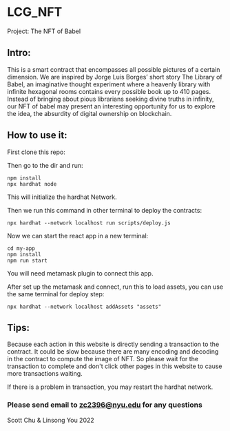 # LCG_NFT

Project: The NFT of Babel

## Intro:

This is a smart contract that encompasses all possible pictures of a certain dimension. 
We are inspired by Jorge Luis Borges’ short story The Library of Babel, 
an imaginative thought experiment where a heavenly library with infinite hexagonal rooms contains every possible book up to 410 pages. 
Instead of bringing about pious librarians seeking divine truths in infinity, our NFT of babel may present an interesting opportunity for us to explore the idea, 
the absurdity of digital ownership on blockchain.

## How to use it:

First clone this repo:

Then go to the dir and run:

```
npm install
npx hardhat node
```
This will initialize the hardhat Network.

Then we run this command in other terminal to deploy the contracts:

```
npx hardhat --network localhost run scripts/deploy.js
```

Now we can start the react app in a new terminal:

```
cd my-app
npm install
npm run start
```

You will need metamask plugin to connect this app.

After set up the metamask and connect, run this to load assets, you can use the same terminal for deploy step:

```
npx hardhat --network localhost addAssets "assets"  
```

## Tips:

Because each action in this website is directly sending a transaction to the contract. It could be slow because there are many encoding and decoding in the contract to compute the image of NFT. So please wait for the transaction to complete and don't click other pages in this website to cause more transactions waiting.

If there is a problem in transaction, you may restart the hardhat network.


### Please send email to zc2396@nyu.edu for any questions


Scott Chu & Linsong You 2022
